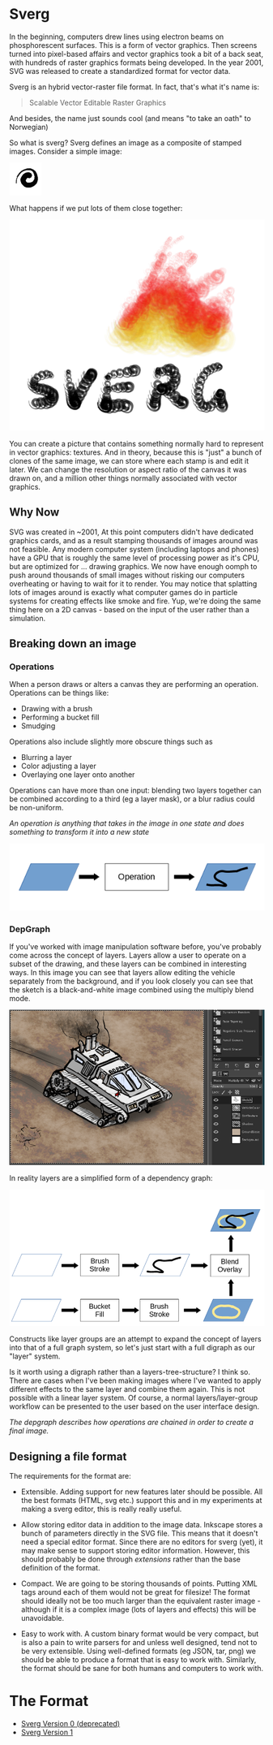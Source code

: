 # Sverg

In the beginning, computers drew lines using electron beams on 
phosphorescent surfaces. This is a form of vector graphics. Then 
screens turned into pixel-based affairs and vector graphics took a bit 
of a back seat, with hundreds of raster graphics formats being 
developed. In the year 2001, SVG was released to create a standardized 
format for vector data.

Sverg is an hybrid vector-raster file format. In fact, that's 
what it's name is:

> Scalable Vector Editable Raster Graphics

And besides, the name just sounds cool (and means "to take an oath" to 
Norwegian)

So what is sverg? Sverg defines an image as a composite of stamped 
images. Consider a simple image:

![A spiral](./spiralbrush.png)

What happens if we put lots of them close together:

![Lots of spirals](./lots_of_spirals.png)

You can create a picture that contains something normally hard to 
represent in vector graphics: textures. And in theory, because this is 
"just" a bunch of clones of the same image, we can store where each 
stamp is and edit it later. We can change the resolution or aspect 
ratio of the canvas it was drawn on, and a million other things 
normally associated with vector graphics.

## Why Now
SVG was created in ~2001, At this point computers didn't have dedicated 
graphics cards, and as a result stamping thousands of images around was 
not feasible. Any modern computer system (including laptops and phones) 
have a GPU that is roughly the same level of processing power as it's 
CPU, but are optimized for ... drawing graphics. We now have enough
oomph to push around thousands of small images without risking our 
computers overheating or having to wait for it to render. You may 
notice that splatting lots of images around is exactly what computer 
games do in particle systems for creating effects like smoke and fire. 
Yup, we're doing the same thing here on a 2D canvas - based on the input 
of the user rather than a simulation.

## Breaking down an image

### Operations
When a person draws or alters a canvas they are performing an operation.
Operations can be things like:

 - Drawing with a brush
 - Performing a bucket fill
 - Smudging

Operations also include slightly more obscure things such as
 - Blurring a layer
 - Color adjusting a layer
 - Overlaying one layer onto another
 
Operations can have more than one input: blending two layers together 
can be combined according to a third (eg a layer mask), or a blur 
radius could be non-uniform. 
 
*An operation is anything that takes in the image in one state
and does something to transform it into a new state*

![Operations do something to an image](./operation.png)

### DepGraph
If you've worked with image manipulation software before, you've probably
come across the concept of layers. Layers allow a user to operate on a
subset of the drawing, and these layers can be combined in interesting
ways. In this image you can see that layers allow editing the vehicle 
separately from the background, and if you look closely you can see 
that the sketch is a black-and-white image combined using the multiply 
blend mode.

![A spiral](./layers.png)

In reality layers are a simplified form of a dependency graph:

![A spiral](./depgraph.png)

Constructs like layer groups are an attempt to expand the concept of layers
into that of a full graph system, so let's just start with a full digraph
as our "layer" system.

Is it worth using a digraph rather than a layers-tree-structure? I think so.
There are cases when I've been making images where I've wanted to apply
different effects to the same layer and combine them again. This is not
possible with a linear layer system.
Of course, a normal layers/layer-group workflow can be presented to the
user based on the user interface design.

*The depgraph describes how operations are chained in order to create a final
image.*

## Designing a file format

The requirements for the format are:

 - Extensible. Adding support for new features later should be possible.
    All the best formats (HTML, svg etc.) support this and in my
    experiments at making a sverg editor, this is really really useful.
 
 - Allow storing editor data in addition to the image data. Inkscape stores
    a bunch of parameters directly in the SVG file. This means that it doesn't need
    a special editor format. Since there are no editors for sverg (yet), it may make sense
    to support storing editor information. However, this should probably be done through 
    *extensions* rather than the base definition of the format.
    
 - Compact. We are going to be storing thousands of points. Putting XML tags around each of
    them would not be great for filesize! The format should ideally not be too much larger than
    the equivalent raster image - although if it is a complex image (lots of layers and effects)
    this will be unavoidable.
 
 - Easy to work with. A custom binary format would be very compact, but is also a pain to
    write parsers for and unless well designed, tend not to be very extensible. Using 
    well-defined formats (eg JSON, tar, png) we should be able to produce a format that
    is easy to work with. Similarly, the format should be sane for both humans and computers
    to work with.


# The Format

- [Sverg Version 0 (deprecated)](v0/sverg_v0.md)
- [Sverg Version 1](v1/sverg_v1.md)
